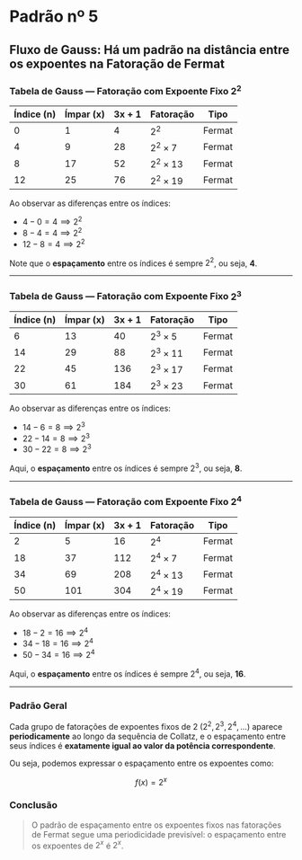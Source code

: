 # Padrão nº 5

## Fluxo de Gauss: Há um padrão na distância entre os expoentes na Fatoração de Fermat

### Tabela de Gauss — Fatoração com Expoente Fixo $2^2$

| Índice (n) | Ímpar (x) | 3x + 1 | Fatoração     | Tipo   |
|------------|-----------|--------|---------------|--------|
| 0          | 1         | 4      | $2^2$     | Fermat |
| 4          | 9         | 28     | $2^2 \times 7$ | Fermat |
| 8          | 17        | 52     | $2^2 \times 13$ | Fermat |
| 12         | 25        | 76     | $2^2 \times 19$ | Fermat |

Ao observar as diferenças entre os índices:

- $4 - 0 = 4 \implies 2^2$
- $8 - 4 = 4 \implies 2^2$
- $12 - 8 = 4 \implies 2^2$

Note que o **espaçamento** entre os índices é sempre $2^2$, ou seja, **4**.

---

### Tabela de Gauss — Fatoração com Expoente Fixo $2^3$

| Índice (n) | Ímpar (x) | 3x + 1 | Fatoração     | Tipo   |
|------------|-----------|--------|---------------|--------|
| 6          | 13        | 40     | $2^3 \times 5$  | Fermat |
| 14         | 29        | 88     | $2^3 \times 11$ | Fermat |
| 22         | 45        | 136    | $2^3 \times 17$ | Fermat |
| 30         | 61        | 184    | $2^3 \times 23$ | Fermat |

Ao observar as diferenças entre os índices:

- $14 - 6 = 8 \implies 2^3$
- $22 - 14 = 8 \implies 2^3$
- $30 - 22 = 8 \implies 2^3$

Aqui, o **espaçamento** entre os índices é sempre $2^3$, ou seja, **8**.

---

### Tabela de Gauss — Fatoração com Expoente Fixo $2^4$

| Índice (n) | Ímpar (x) | 3x + 1 | Fatoração     | Tipo   |
|------------|-----------|--------|---------------|--------|
| 2          | 5         | 16     | $2^4$     | Fermat |
| 18         | 37        | 112    | $2^4 \times 7$ | Fermat |
| 34         | 69        | 208    | $2^4 \times 13$ | Fermat |
| 50         | 101       | 304    | $2^4 \times 19$ | Fermat |

Ao observar as diferenças entre os índices:

- $18 - 2 = 16 \implies 2^4$
- $34 - 18 = 16 \implies 2^4$
- $50 - 34 = 16 \implies 2^4$

Aqui, o **espaçamento** entre os índices é sempre $2^4$, ou seja, **16**.

---

### Padrão Geral

Cada grupo de fatorações de expoentes fixos de 2 ($2^2, 2^3, 2^4, \dots$) aparece **periodicamente** ao longo da sequência de Collatz, e o espaçamento entre seus índices é **exatamente igual ao valor da potência correspondente**.

Ou seja, podemos expressar o espaçamento entre os expoentes como:

$$
f(x) = 2^x
$$


### Conclusão

> O padrão de espaçamento entre os expoentes fixos nas fatorações de Fermat segue uma periodicidade previsível: o espaçamento entre os expoentes de $2^x$ é $2^x$.
